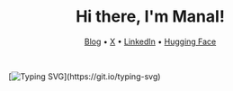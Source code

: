  <h1 align="center">Hi there, I'm Manal!</h1>

<div align="center">
  <p align="center">
    <a href="https://manalelaidouni.github.io/">Blog</a> • 
    <a href="https://x.com/Manal_ELAI">X</a> • 
    <a href="https://www.linkedin.com/in/manalelaidouni/">LinkedIn</a> •
    <a href="https://huggingface.co/Manel">Hugging Face</a> 
    
  </p>
</div>
<br/>

[![Typing SVG](https://readme-typing-svg.demolab.com?font=Fira+Code&size=21&pause=1000&color=1A5B77FC&width=435&lines=ML+practitioner+;Always+learning%2C+;Always+creating.)](https://git.io/typing-svg)

<br>
